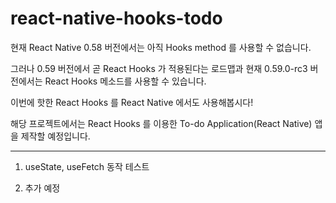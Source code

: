 # react-native-hooks-todo

현재 React Native 0.58 버전에서는 아직 Hooks method 를 사용할 수 없습니다.

그러나 0.59 버전에서 곧 React Hooks 가 적용된다는 로드맵과 현재 0.59.0-rc3 버전에서는 React Hooks 메소드를 사용할 수 있습니다.

이번에 핫한 React Hooks 를 React Native 에서도 사용해봅시다!

해당 프로젝트에서는 React Hooks 를 이용한 To-do Application(React Native) 앱을 제작할 예정입니다.

------

1. useState, useFetch 동작 테스트

2. 추가 예정

   